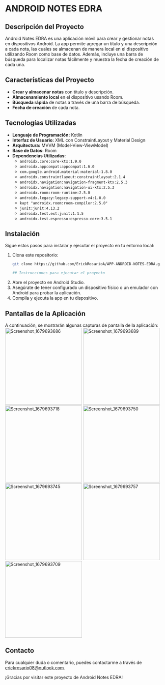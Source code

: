 # ANDROID NOTES EDRA

## Descripción del Proyecto
Android Notes EDRA es una aplicación móvil para crear y gestionar notas en dispositivos Android. La app permite agregar un título y una descripción a cada nota, las cuales se almacenan de manera local en el dispositivo utilizando Room como base de datos. Además, incluye una barra de búsqueda para localizar notas fácilmente y muestra la fecha de creación de cada una.

## Características del Proyecto
- **Crear y almacenar notas** con título y descripción.
- **Almacenamiento local** en el dispositivo usando Room.
- **Búsqueda rápida** de notas a través de una barra de búsqueda.
- **Fecha de creación** de cada nota.

## Tecnologías Utilizadas

- **Lenguaje de Programación:** Kotlin
- **Interfaz de Usuario:** XML con ConstraintLayout y Material Design
- **Arquitectura:** MVVM (Model-View-ViewModel)
- **Base de Datos:** Room
- **Dependencias Utilizadas:**
  - `androidx.core:core-ktx:1.9.0`
  - `androidx.appcompat:appcompat:1.6.0`
  - `com.google.android.material:material:1.8.0`
  - `androidx.constraintlayout:constraintlayout:2.1.4`
  - `androidx.navigation:navigation-fragment-ktx:2.5.3`
  - `androidx.navigation:navigation-ui-ktx:2.5.3`
  - `androidx.room:room-runtime:2.5.0`
  - `androidx.legacy:legacy-support-v4:1.0.0`
  - `kapt "androidx.room:room-compiler:2.5.0"`
  - `junit:junit:4.13.2`
  - `androidx.test.ext:junit:1.1.5`
  - `androidx.test.espresso:espresso-core:3.5.1`

## Instalación

Sigue estos pasos para instalar y ejecutar el proyecto en tu entorno local:

1. Clona este repositorio:
   ```bash
   git clone https://github.com/ErickRosarioA/APP-ANDROID-NOTES-EDRA.git

   ## Instrucciones para ejecutar el proyecto

2. Abre el proyecto en Android Studio.
3. Asegúrate de tener configurado un dispositivo físico o un emulador con Android para probar la aplicación.
4. Compila y ejecuta la app en tu dispositivo.

## Pantallas de la Aplicación

A continuación, se mostrarán algunas capturas de pantalla de la aplicación:
<img src="https://github.com/user-attachments/assets/cd75f2c6-a581-4c94-9d1d-febb09835376" alt="Screenshot_1679693686" width="250"/>
<img src="https://github.com/user-attachments/assets/25a1d644-565d-4ec3-9299-702ebb1fdf2d" alt="Screenshot_1679693689" width="250"/>
<img src="https://github.com/user-attachments/assets/85a2b1a5-ea5e-4444-851a-c3222078993f" alt="Screenshot_1679693718" width="250"/>
<img src="https://github.com/user-attachments/assets/0a2a8d36-1d1b-4a2f-b46e-3ee089f321b3" alt="Screenshot_1679693750" width="250"/>
<img src="https://github.com/user-attachments/assets/542d244c-e641-4e3b-b5dd-e789f640447c" alt="Screenshot_1679693745" width="250"/>
<img src="https://github.com/user-attachments/assets/0e04f932-3f10-44bb-b3fc-6441f274f23a" alt="Screenshot_1679693757" width="250"/>
<img src="https://github.com/user-attachments/assets/147b739b-cf13-49b3-9313-dea9b04a5ee7" alt="Screenshot_1679693709" width="250"/>

## Contacto

Para cualquier duda o comentario, puedes contactarme a través de [erickrosario08@outlook.com](mailto:erickrosario08@outlook.com).

¡Gracias por visitar este proyecto de Android Notes EDRA!

